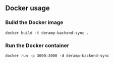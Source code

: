 ## Docker usage

### Build the Docker image
```
docker build -t deramp-backend-sync .
```

### Run the Docker container

```
docker run -p 3000:3000 -d deramp-backend-sync
```